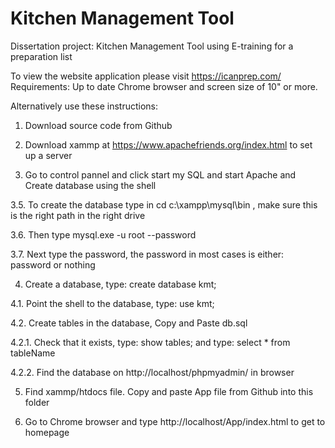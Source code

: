 # Kitchen Management Tool
Dissertation project: 
Kitchen Management Tool using E-training for a preparation list

To view the website application please visit https://icanprep.com/ 
Requirements: Up to date Chrome browser and screen size of 10" or more.

Alternatively use these instructions:

1. Download source code from Github

2. Download xammp at https://www.apachefriends.org/index.html to set up a server 

3. Go to control pannel and click start my SQL and start Apache and Create database using the shell

3.5. To create the database type in cd c:\xampp\mysql\bin , make sure this is the right path in the right drive

3.6. Then type mysql.exe -u root --password

3.7. Next type the password, the password in most cases is either: password or nothing


4. Create a database, type: create database kmt;

4.1. Point the shell to the database, type: use kmt;

4.2. Create tables in the database, Copy and Paste db.sql 

4.2.1. Check that it exists, type: show tables; and type: select * from tableName

4.2.2. Find the database on http://localhost/phpmyadmin/ in browser

5. Find xammp/htdocs file. Copy and paste App file from Github into this folder

6. Go to Chrome browser and type http://localhost/App/index.html to get to homepage
